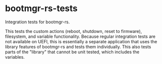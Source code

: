 # bootmgr-rs-tests

Integration tests for bootmgr-rs.

This tests the custom actions (reboot, shutdown, reset to firmware), filesystem, and variable functionality.
Because regular integration tests are not available on UEFI, this is essentially a separate application that uses the library features of bootmgr-rs and tests them individually. This also tests parts of the "library" that cannot be unit tested, which includes the variables.
